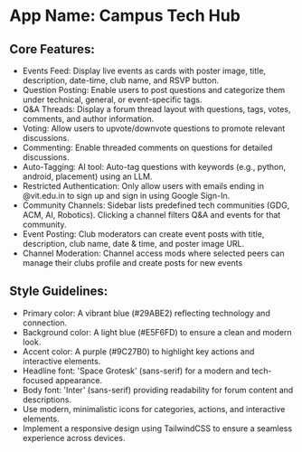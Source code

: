 # **App Name**: Campus Tech Hub

## Core Features:

- Events Feed: Display live events as cards with poster image, title, description, date-time, club name, and RSVP button.
- Question Posting: Enable users to post questions and categorize them under technical, general, or event-specific tags.
- Q&A Threads: Display a forum thread layout with questions, tags, votes, comments, and author information.
- Voting: Allow users to upvote/downvote questions to promote relevant discussions.
- Commenting: Enable threaded comments on questions for detailed discussions.
- Auto-Tagging: AI tool: Auto-tag questions with keywords (e.g., python, android, placement) using an LLM.
- Restricted Authentication: Only allow users with emails ending in @vit.edu.in to sign up and sign in using Google Sign-In.
- Community Channels: Sidebar lists predefined tech communities (GDG, ACM, AI, Robotics). Clicking a channel filters Q&A and events for that community.
- Event Posting: Club moderators can create event posts with title, description, club name, date & time, and poster image URL.
- Channel Moderation: Channel access mods where selected peers can manage their clubs profile and create posts for new events

## Style Guidelines:

- Primary color: A vibrant blue (#29ABE2) reflecting technology and connection.
- Background color: A light blue (#E5F6FD) to ensure a clean and modern look.
- Accent color: A purple (#9C27B0) to highlight key actions and interactive elements.
- Headline font: 'Space Grotesk' (sans-serif) for a modern and tech-focused appearance.
- Body font: 'Inter' (sans-serif) providing readability for forum content and descriptions.
- Use modern, minimalistic icons for categories, actions, and interactive elements.
- Implement a responsive design using TailwindCSS to ensure a seamless experience across devices.
